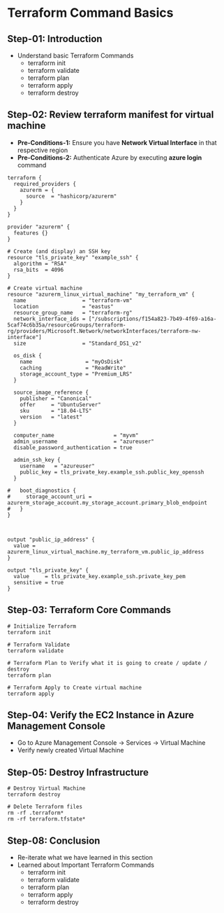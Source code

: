 # Terraform Command Basics

## Step-01: Introduction
- Understand basic Terraform Commands
  - terraform init
  - terraform validate
  - terraform plan
  - terraform apply
  - terraform destroy      

## Step-02: Review terraform manifest for virtual machine
- **Pre-Conditions-1:** Ensure you have **Network Virtual Interface** in that respective region
- **Pre-Conditions-2:** Authenticate Azure by executing **azure login** command

```t
terraform {
  required_providers {
    azurerm = {
      source  = "hashicorp/azurerm"
    }
  }
}

provider "azurerm" {
  features {}
}

# Create (and display) an SSH key
resource "tls_private_key" "example_ssh" {
  algorithm = "RSA"
  rsa_bits  = 4096
}

# Create virtual machine
resource "azurerm_linux_virtual_machine" "my_terraform_vm" {
  name                  = "terraform-vm"
  location              = "eastus"
  resource_group_name   = "terraform-rg"
  network_interface_ids = ["/subscriptions/f154a823-7b49-4f69-a16a-5caf74c6b35a/resourceGroups/terraform-rg/providers/Microsoft.Network/networkInterfaces/terraform-nw-interface"]
  size                  = "Standard_DS1_v2"

  os_disk {
    name                 = "myOsDisk"
    caching              = "ReadWrite"
    storage_account_type = "Premium_LRS"
  }

  source_image_reference {
    publisher = "Canonical"
    offer     = "UbuntuServer"
    sku       = "18.04-LTS"
    version   = "latest"
  }

  computer_name                   = "myvm"
  admin_username                  = "azureuser"
  disable_password_authentication = true

  admin_ssh_key {
    username   = "azureuser"
    public_key = tls_private_key.example_ssh.public_key_openssh
  }

#   boot_diagnostics {
#     storage_account_uri = azurerm_storage_account.my_storage_account.primary_blob_endpoint
#   }
}



output "public_ip_address" {
  value = azurerm_linux_virtual_machine.my_terraform_vm.public_ip_address
}

output "tls_private_key" {
  value     = tls_private_key.example_ssh.private_key_pem
  sensitive = true
}
```

## Step-03: Terraform Core Commands
```t
# Initialize Terraform
terraform init

# Terraform Validate
terraform validate

# Terraform Plan to Verify what it is going to create / update / destroy
terraform plan

# Terraform Apply to Create virtual machine 
terraform apply 
```

## Step-04: Verify the EC2 Instance in Azure Management Console
- Go to Azure Management Console -> Services -> Virtual Machine
- Verify newly created Virtual Machine



## Step-05: Destroy Infrastructure
```t
# Destroy Virtual Machine
terraform destroy

# Delete Terraform files 
rm -rf .terraform*
rm -rf terraform.tfstate*
```

## Step-08: Conclusion
- Re-iterate what we have learned in this section
- Learned about Important Terraform Commands
  - terraform init
  - terraform validate
  - terraform plan
  - terraform apply
  - terraform destroy     



